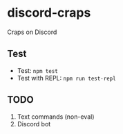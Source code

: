 # discord-craps

Craps on Discord

## Test

- Test: `npm test`
- Test with REPL: `npm run test-repl`

## TODO

1. Text commands (non-eval)
2. Discord bot
